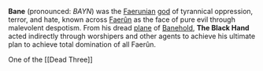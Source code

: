 **Bane** (pronounced: _BAYN_) was the [Faerunian](https://forgottenrealms.fandom.com/wiki/Faer%C3%BBnian_pantheon "Faerûnian pantheon") [god](https://forgottenrealms.fandom.com/wiki/God "God") of tyrannical oppression, terror, and hate, known across [Faerûn](https://forgottenrealms.fandom.com/wiki/Faer%C3%BBn "Faerûn") as the face of pure evil through malevolent despotism. From his dread [plane](https://forgottenrealms.fandom.com/wiki/Plane "Plane") of [Banehold](https://forgottenrealms.fandom.com/wiki/Banehold "Banehold"), **The Black Hand** acted indirectly through worshipers and other agents to achieve his ultimate plan to achieve total domination of all Faerûn.

One of the [[Dead Three]]